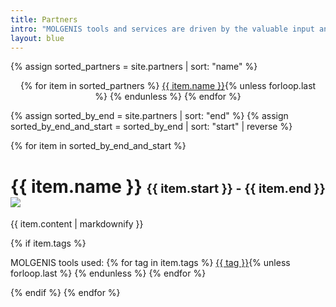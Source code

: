 ```yaml
---
title: Partners
intro: "MOLGENIS tools and services are driven by the valuable input and investments of many partners. Find examples of our partnerships below."
layout: blue
---
```

{% assign sorted_partners = site.partners | sort: "name" %}
<p style="text-align: center;">{% for item in sorted_partners %}
  <a href="#{{ item.name | slugify }}">{{ item.name }}</a>{% unless forloop.last %}&nbsp;{% endunless %}
{% endfor %}</p>

{% assign sorted_by_end = site.partners | sort: "end"  %}
{% assign sorted_by_end_and_start = sorted_by_end | sort: "start" | reverse %}

{% for item in sorted_by_end_and_start %}
  <h1 id="{{ item.name | slugify }}">{{ item.name }} 
    <small><small>{{ item.start }} - {{ item.end }}</small></small> 
    <img class="partner-logo" src="{{ item.logo }}">
  </h1>
  <p>{{ item.content | markdownify }}</p>
{% if item.tags %}
<p>MOLGENIS tools used:
{% for tag in item.tags %}
<a href="/tools/#{{ tag }}">{{ tag }}</a>{% unless forloop.last %}&nbsp;{% endunless %}
{% endfor %}
</p>
{% endif %}
{% endfor %}
